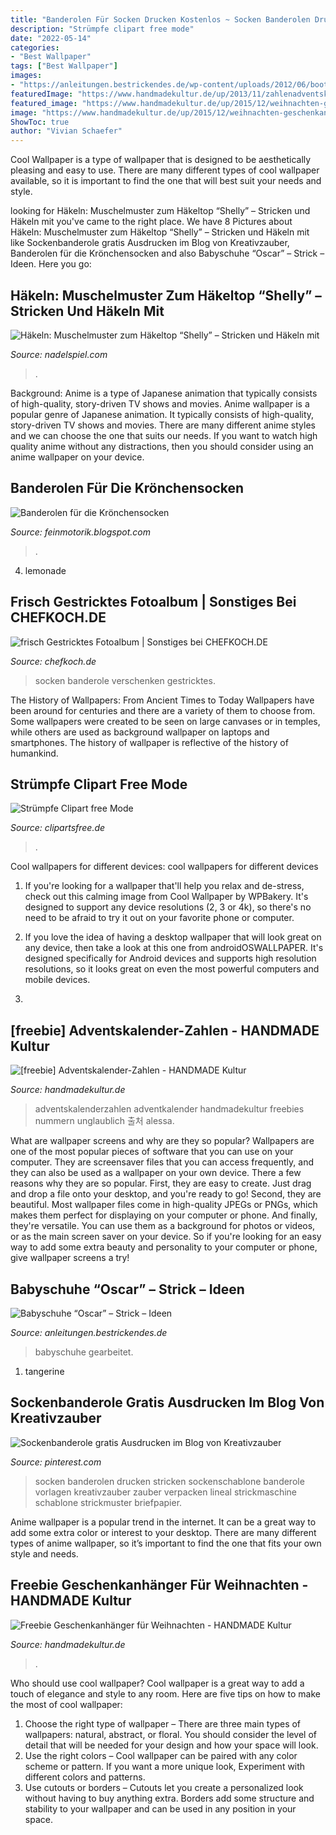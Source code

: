 ```yaml
---
title: "Banderolen Für Socken Drucken Kostenlos ~ Socken Banderolen Drucken Stricken Sockenschablone Banderole Vorlagen Kreativzauber Zauber Verpacken Lineal Strickmaschine Schablone Strickmuster Briefpapier"
description: "Strümpfe clipart free mode"
date: "2022-05-14"
categories:
- "Best Wallpaper"
tags: ["Best Wallpaper"]
images:
- "https://anleitungen.bestrickendes.de/wp-content/uploads/2012/06/bootie1.jpg"
featuredImage: "https://www.handmadekultur.de/up/2013/11/zahlenadventskalende©alessa.jpg"
featured_image: "https://www.handmadekultur.de/up/2015/12/weihnachten-geschenkanhaenger-freebie.jpg"
image: "https://www.handmadekultur.de/up/2015/12/weihnachten-geschenkanhaenger-freebie.jpg"
ShowToc: true
author: "Vivian Schaefer"
---
```



Cool Wallpaper is a type of wallpaper that is designed to be aesthetically pleasing and easy to use. There are many different types of cool wallpaper available, so it is important to find the one that will best suit your needs and style.

	

		
looking for Häkeln: Muschelmuster zum Häkeltop “Shelly” – Stricken und Häkeln mit you've came to the right place. We have 8 Pictures about Häkeln: Muschelmuster zum Häkeltop “Shelly” – Stricken und Häkeln mit like Sockenbanderole gratis Ausdrucken im Blog von Kreativzauber, Banderolen für die Krönchensocken and also Babyschuhe “Oscar” – Strick – Ideen. Here you go:
		
    
## Häkeln: Muschelmuster Zum Häkeltop “Shelly” – Stricken Und Häkeln Mit

<img loading=lazy src="https://www.nadelspiel.com/wp-content/uploads/2010/06/haekeln-muschelmuster.jpg" onerror="this.onerror=null;this.src='https://tse2.mm.bing.net/th?id=OIP.fFq1OgZCKfFrTjWU9GCGhgHaFj&amp;pid=15.1';" alt="Häkeln: Muschelmuster zum Häkeltop “Shelly” – Stricken und Häkeln mit">

_Source: nadelspiel.com_

>. 

	

Background: Anime is a type of Japanese animation that typically consists of high-quality, story-driven TV shows and movies.
Anime wallpaper is a popular genre of Japanese animation. It typically consists of high-quality, story-driven TV shows and movies. There are many different anime styles and we can choose the one that suits our needs. If you want to watch high quality anime without any distractions, then you should consider using an anime wallpaper on your device.

    
## Banderolen Für Die Krönchensocken

<img loading=lazy src="https://1.bp.blogspot.com/-3YVen_w8miw/XdJmVY5CNHI/AAAAAAAARiY/egErP5jFlz4XaGpryQasdEj_0_mqIOe8QCEwYBhgL/w1200-h630-p-k-no-nu/PSX_20191117_151346.jpg" onerror="this.onerror=null;this.src='https://tse3.mm.bing.net/th?id=OIP.dFAlG62jYZGNbG9KtQsMowHaD4&amp;pid=15.1';" alt="Banderolen für die Krönchensocken">

_Source: feinmotorik.blogspot.com_

>. 

	

4. lemonade 

    
## Frisch Gestricktes Fotoalbum | Sonstiges Bei CHEFKOCH.DE

<img loading=lazy src="https://static.chefkoch-cdn.de/ck.de/fotoalben/7ce10004a03aa9f5030a31ab2347e7a4/52754/full_dsc05189.jpg" onerror="this.onerror=null;this.src='https://tse1.mm.bing.net/th?id=OIP.MUm5N9IFl96M6v08TvLnxQHaE7&amp;pid=15.1';" alt="frisch Gestricktes Fotoalbum | Sonstiges bei CHEFKOCH.DE">

_Source: chefkoch.de_

>socken banderole verschenken gestricktes. 

	

The History of Wallpapers: From Ancient Times to Today
Wallpapers have been around for centuries and there are a variety of them to choose from. Some wallpapers were created to be seen on large canvases or in temples, while others are used as background wallpaper on laptops and smartphones. The history of wallpaper is reflective of the history of humankind.

    
## Strümpfe Clipart Free Mode

<img loading=lazy src="http://www.clipartsfree.de/images/joomgallery/originals/mode_18/struempfe_clipart_free_mode_20120301_1359398909.png" onerror="this.onerror=null;this.src='https://tse3.mm.bing.net/th?id=OIP.Rdh_QSYpbNGaHDRYHAqaGAHaF2&amp;pid=15.1';" alt="Strümpfe Clipart free Mode">

_Source: clipartsfree.de_

>. 

	

Cool wallpapers for different devices:
cool wallpapers for different devices 

1. If you're looking for a wallpaper that'll help you relax and de-stress, check out this calming image from Cool Wallpaper by WPBakery. It's designed to support any device resolutions (2, 3 or 4k), so there's no need to be afraid to try it out on your favorite phone or computer.

2. If you love the idea of having a desktop wallpaper that will look great on any device, then take a look at this one from androidOSWALLPAPER. It's designed specifically for Android devices and supports high resolution resolutions, so it looks great on even the most powerful computers and mobile devices.

3.

    
## [freebie] Adventskalender-Zahlen - HANDMADE Kultur

<img loading=lazy src="https://www.handmadekultur.de/up/2013/11/zahlenadventskalende©alessa.jpg" onerror="this.onerror=null;this.src='https://tse3.mm.bing.net/th?id=OIP.oGTZt00u03cK-Ial1CRUBQHaFR&amp;pid=15.1';" alt="[freebie] Adventskalender-Zahlen - HANDMADE Kultur">

_Source: handmadekultur.de_

>adventskalenderzahlen adventkalender handmadekultur freebies nummern unglaublich 출처 alessa. 

	

What are wallpaper screens and why are they so popular?
Wallpapers are one of the most popular pieces of software that you can use on your computer. They are screensaver files that you can access frequently, and they can also be used as a wallpaper on your own device. There a few reasons why they are so popular. First, they are easy to create. Just drag and drop a file onto your desktop, and you're ready to go! Second, they are beautiful. Most wallpaper files come in high-quality JPEGs or PNGs, which makes them perfect for displaying on your computer or phone. And finally, they're versatile. You can use them as a background for photos or videos, or as the main screen saver on your device. So if you're looking for an easy way to add some extra beauty and personality to your computer or phone, give wallpaper screens a try!

    
## Babyschuhe “Oscar” – Strick – Ideen

<img loading=lazy src="https://anleitungen.bestrickendes.de/wp-content/uploads/2012/06/bootie1.jpg" onerror="this.onerror=null;this.src='https://tse4.mm.bing.net/th?id=OIP.PIjbMPHkyGRVePyJN4_1OwHaFj&amp;pid=15.1';" alt="Babyschuhe “Oscar” – Strick – Ideen">

_Source: anleitungen.bestrickendes.de_

>babyschuhe gearbeitet. 

	

1. tangerine 

    
## Sockenbanderole Gratis Ausdrucken Im Blog Von Kreativzauber

<img loading=lazy src="https://i.pinimg.com/originals/4d/6d/ae/4d6dae54890702506b38a6a440046499.jpg" onerror="this.onerror=null;this.src='https://tse4.mm.bing.net/th?id=OIP.rVim9CI96R6d_aF6zfq5wAHaE0&amp;pid=15.1';" alt="Sockenbanderole gratis Ausdrucken im Blog von Kreativzauber">

_Source: pinterest.com_

>socken banderolen drucken stricken sockenschablone banderole vorlagen kreativzauber zauber verpacken lineal strickmaschine schablone strickmuster briefpapier. 

	

Anime wallpaper is a popular trend in the internet. It can be a great way to add some extra color or interest to your desktop. There are many different types of anime wallpaper, so it’s important to find the one that fits your own style and needs.

    
## Freebie Geschenkanhänger Für Weihnachten - HANDMADE Kultur

<img loading=lazy src="https://www.handmadekultur.de/up/2015/12/weihnachten-geschenkanhaenger-freebie.jpg" onerror="this.onerror=null;this.src='https://tse1.mm.bing.net/th?id=OIP.LXBdctBm1koGi_0xhHARZgHaKZ&amp;pid=15.1';" alt="Freebie Geschenkanhänger für Weihnachten - HANDMADE Kultur">

_Source: handmadekultur.de_

>. 

	

Who should use cool wallpaper?
Cool wallpaper is a great way to add a touch of elegance and style to any room. Here are five tips on how to make the most of cool wallpaper: 
1) Choose the right type of wallpaper – There are three main types of wallpapers: natural, abstract, or floral. You should consider the level of detail that will be needed for your design and how your space will look. 
2) Use the right colors – Cool wallpaper can be paired with any color scheme or pattern. If you want a more unique look, Experiment with different colors and patterns. 
3) Use cutouts or borders – Cutouts let you create a personalized look without having to buy anything extra. Borders add some structure and stability to your wallpaper and can be used in any position in your space.

